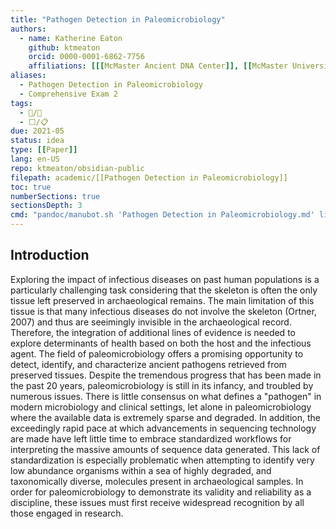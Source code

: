 ```yaml
---
title: "Pathogen Detection in Paleomicrobiology"
authors: 
  - name: Katherine Eaton
    github: ktmeaton
    orcid: 0000-0001-6862-7756
    affiliations: [[[McMaster Ancient DNA Center]], [[McMaster University]], [[Department of Anthropology]], [[McMaster University]]]
aliases:
  - Pathogen Detection in Paleomicrobiology
  - Comprehensive Exam 2
tags:
  - 📝/🌱
  - ⬜/📋 
due: 2021-05
status: idea
type: [[Paper]]
lang: en-US
repo: ktmeaton/obsidian-public
filepath: academic/[[Pathogen Detection in Paleomicrobiology]]
toc: true
numberSections: true
sectionsDepth: 3
cmd: "pandoc/manubot.sh 'Pathogen Detection in Paleomicrobiology.md' library.json ../../rootstock"
---
```


## Introduction

Exploring the impact of infectious diseases on past human populations is a particularly challenging task considering that the skeleton is often the only tissue left preserved in archaeological remains. The main limitation of this tissue is that many infectious diseases do not involve the skeleton (Ortner, 2007) and thus are seeimingly invisible in the archaeological record. Therefore, the integration of additional lines of evidence is needed to explore determinants of health based on both the host and the infectious agent. The field of paleomicrobiology offers a promising opportunity to detect, identify, and characterize ancient pathogens retrieved from preserved tissues. Despite the tremendous progress that has been made in the past 20 years, paleomicrobiology is still in its infancy, and troubled by numerous issues. There is little consensus on what defines a "pathogen" in modern microbiology and clinical settings, let alone in paleomicrobiology where the available data is extremely sparse and degraded. In addition, the exceedingly rapid pace at which advancements in sequencing technology are made have left little time to embrace standardized workflows for interpreting the massive amounts of sequence data generated. This lack of standardization is especially problematic when attempting to identify very low abundance organisms within a sea of highly degraded, and taxonomically diverse, molecules present in archaeological samples. In order for paleomicrobiology to demonstrate its validity and reliability as a discipline, these issues must first receive widespread recognition by all those engaged in research.